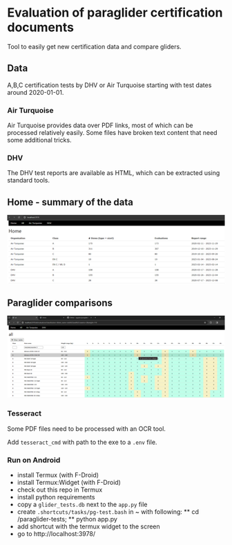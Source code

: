 
# Evaluation of paraglider certification documents

Tool to easily get new certification data and compare gliders.

## Data

 A,B,C certification tests by DHV or Air Turquoise starting with test dates around 2020-01-01.

###  Air Turquoise

 Air Turquoise provides data over PDF links, most of which can be processed relatively easily. Some files have broken text content that need some additional tricks.

### DHV

The DHV test reports are available as HTML, which can be extracted using standard tools.


## Home - summary of the data

![Home screen with all current data on Jan. 1, 2024](./screenshots/home_2024-01-07.PNG)

## Paraglider comparisons

![Filter and compare paragliders](./screenshots/filter_results.png)

### Tesseract 

Some PDF files need to be processed with an OCR tool.

Add `tesseract_cmd` with path to the exe to a `.env` file.


### Run on Android

* install Termux (with F-Droid)
* install Termux:Widget (with F-Droid)
* check out this repo in Termux
* install python requirements
* copy a `glider_tests.db` next to the `app.py` file
* create `.shortcuts/tasks/pg-test.bash` in ~ with following:
 ** cd <github folder>/paraglider-tests;
 ** python app.py
* add shortcut with the termux widget to the screen
* go to 
http://localhost:3978/









